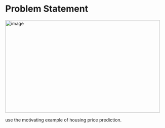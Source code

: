 # Problem Statement

<img width="488" height="293" alt="image" src="https://github.com/user-attachments/assets/272c641d-3079-42c9-b78a-5f8d4d614626" />

 use the motivating example of housing price prediction.
